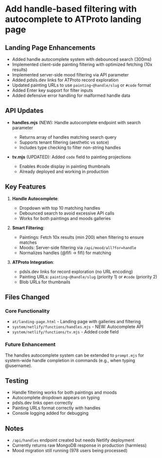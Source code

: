 # Add handle-based filtering with autocomplete to ATProto landing page

## Landing Page Enhancements
- Added handle autocomplete system with debounced search (300ms)
- Implemented client-side painting filtering with optimized fetching (10x results)
- Implemented server-side mood filtering via API parameter
- Added pdsls.dev links for ATProto record exploration
- Updated painting URLs to use `painting~@handle/slug` or `#code` format
- Added Enter key support for filter inputs
- Added defensive error handling for malformed handle data

## API Updates
- **handles.mjs** (NEW): Handle autocomplete endpoint with search parameter
  - Returns array of handles matching search query
  - Supports tenant filtering (aesthetic vs sotce)
  - Includes type checking to filter non-string handles
  
- **tv.mjs** (UPDATED): Added `code` field to painting projections
  - Enables #code display in painting thumbnails
  - Already deployed and working in production

## Key Features
1. **Handle Autocomplete**:
   - Dropdown with top 10 matching handles
   - Debounced search to avoid excessive API calls
   - Works for both paintings and moods galleries

2. **Smart Filtering**:
   - Paintings: Fetch 10x results (min 200) when filtering to ensure matches
   - Moods: Server-side filtering via `/api/mood/all?for=handle`
   - Normalizes handles (@fifi → fifi) for matching

3. **ATProto Integration**:
   - pdsls.dev links for record exploration (no URL encoding)
   - Painting URLs: `painting~@handle/slug` (priority 1) or `#code` (priority 2)
   - Blob URLs for thumbnails

## Files Changed
### Core Functionality
- `at/landing-page.html` - Landing page with galleries and filtering
- `system/netlify/functions/handles.mjs` - NEW: Autocomplete API
- `system/netlify/functions/tv.mjs` - Added code field

### Future Enhancement
The handles autocomplete system can be extended to `prompt.mjs` for system-wide
handle completion in commands (e.g., when typing @username).

## Testing
- Handle filtering works for both paintings and moods
- Autocomplete dropdown appears on typing
- pdsls.dev links open correctly
- Painting URLs format correctly with handles
- Console logging added for debugging

## Notes
- `/api/handles` endpoint created but needs Netlify deployment
- Currently returns raw MongoDB response in production (harmless)
- Mood migration still running (978 users being processed)
